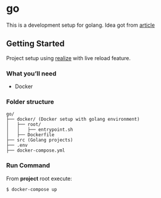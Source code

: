 # go
This is a development setup for golang. Idea got from [article](https://mikemadisonweb.github.io/2018/03/06/go-autoreload)

## Getting Started
Project setup using [realize](https://github.com/oxequa/realize) with live reload feature.

### What you’ll need
* Docker

### Folder structure
```
go/
├── docker/ (Docker setup with golang environment)
│   ├── root/
│   │   ├── entrypoint.sh
│   ├── Dockerfile
├── src (Golang projects)
├── .env
├── docker-compose.yml
```

### Run Command
From **project** root execute:

    $ docker-compose up
